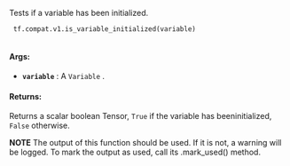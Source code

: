 Tests if a variable has been initialized.

```
 tf.compat.v1.is_variable_initialized(variable)
 
```

#### Args:
- **`variable`** : A  `Variable` .


#### Returns:
Returns a scalar boolean Tensor,  `True`  if the variable has beeninitialized,  `False`  otherwise.

**NOTE**  The output of this function should be used.  If it is not, a warning will be logged.  To mark the output as used, call its .mark_used() method.

